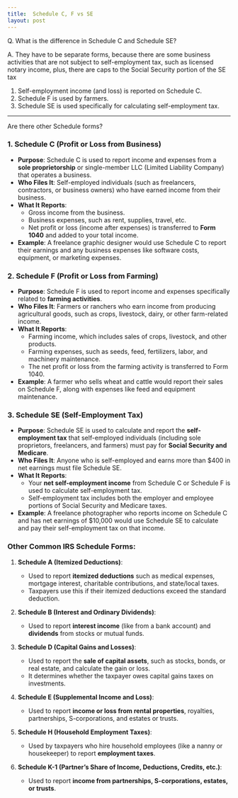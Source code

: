 ```yaml
---
title:  Schedule C, F vs SE
layout: post
---
```


Q. What is the difference in Schedule C and Schedule SE?

A. They have to be separate forms, because there are some business activities that are not subject to self-employment tax, such as licensed notary income, plus, there are caps to the Social Security portion of the SE tax
   1. Self-employment income (and loss) is reported on Schedule C. 
   2. Schedule F is used by farmers. 
   3. Schedule SE is used specifically for calculating self-employment tax.

<hr class="red">

Are there other Schedule forms?

### 1. **Schedule C (Profit or Loss from Business)**
   - **Purpose**: Schedule C is used to report income and expenses from a **sole proprietorship** or single-member LLC (Limited Liability Company) that operates a business.
   - **Who Files It**: Self-employed individuals (such as freelancers, contractors, or business owners) who have earned income from their business.
   - **What It Reports**: 
     - Gross income from the business.
     - Business expenses, such as rent, supplies, travel, etc.
     - Net profit or loss (income after expenses) is transferred to **Form 1040** and added to your total income.
   - **Example**: A freelance graphic designer would use Schedule C to report their earnings and any business expenses like software costs, equipment, or marketing expenses.

### 2. **Schedule F (Profit or Loss from Farming)**
   - **Purpose**: Schedule F is used to report income and expenses specifically related to **farming activities**.
   - **Who Files It**: Farmers or ranchers who earn income from producing agricultural goods, such as crops, livestock, dairy, or other farm-related income.
   - **What It Reports**: 
     - Farming income, which includes sales of crops, livestock, and other products.
     - Farming expenses, such as seeds, feed, fertilizers, labor, and machinery maintenance.
     - The net profit or loss from the farming activity is transferred to Form 1040.
   - **Example**: A farmer who sells wheat and cattle would report their sales on Schedule F, along with expenses like feed and equipment maintenance.

### 3. **Schedule SE (Self-Employment Tax)**
   - **Purpose**: Schedule SE is used to calculate and report the **self-employment tax** that self-employed individuals (including sole proprietors, freelancers, and farmers) must pay for **Social Security and Medicare**.
   - **Who Files It**: Anyone who is self-employed and earns more than $400 in net earnings must file Schedule SE.
   - **What It Reports**:
     - Your **net self-employment income** from Schedule C or Schedule F is used to calculate self-employment tax.
     - Self-employment tax includes both the employer and employee portions of Social Security and Medicare taxes.
   - **Example**: A freelance photographer who reports income on Schedule C and has net earnings of $10,000 would use Schedule SE to calculate and pay their self-employment tax on that income.

### Other Common IRS Schedule Forms:

1. **Schedule A (Itemized Deductions)**:
   - Used to report **itemized deductions** such as medical expenses, mortgage interest, charitable contributions, and state/local taxes.
   - Taxpayers use this if their itemized deductions exceed the standard deduction.

2. **Schedule B (Interest and Ordinary Dividends)**:
   - Used to report **interest income** (like from a bank account) and **dividends** from stocks or mutual funds.

3. **Schedule D (Capital Gains and Losses)**:
   - Used to report the **sale of capital assets**, such as stocks, bonds, or real estate, and calculate the gain or loss.
   - It determines whether the taxpayer owes capital gains taxes on investments.

4. **Schedule E (Supplemental Income and Loss)**:
   - Used to report **income or loss from rental properties**, royalties, partnerships, S-corporations, and estates or trusts.

5. **Schedule H (Household Employment Taxes)**:
   - Used by taxpayers who hire household employees (like a nanny or housekeeper) to report **employment taxes**.

6. **Schedule K-1 (Partner’s Share of Income, Deductions, Credits, etc.)**:
   - Used to report **income from partnerships, S-corporations, estates, or trusts**.
